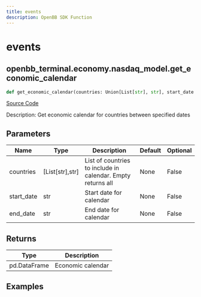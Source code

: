 ```yaml
---
title: events
description: OpenBB SDK Function
---
```


# events

## openbb_terminal.economy.nasdaq_model.get_economic_calendar

```python title='openbb_terminal/economy/nasdaq_model.py'
def get_economic_calendar(countries: Union[List[str], str], start_date: str, end_date: str) -> DataFrame
```
[Source Code](https://github.com/OpenBB-finance/OpenBBTerminal/tree/main/openbb_terminal/economy/nasdaq_model.py#L21)

Description: Get economic calendar for countries between specified dates

## Parameters

| Name | Type | Description | Default | Optional |
| ---- | ---- | ----------- | ------- | -------- |
| countries | [List[str],str] | List of countries to include in calendar.  Empty returns all | None | False |
| start_date | str | Start date for calendar | None | False |
| end_date | str | End date for calendar | None | False |

## Returns

| Type | Description |
| ---- | ----------- |
| pd.DataFrame | Economic calendar |

## Examples


